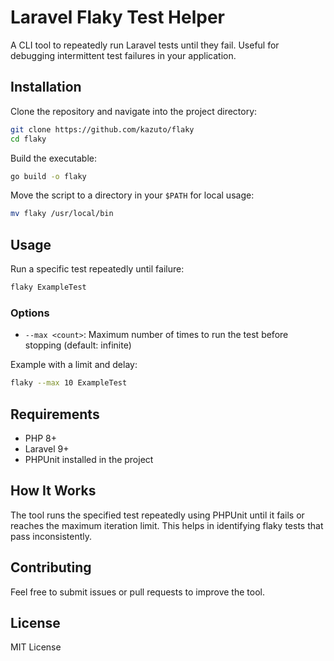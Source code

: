 # Laravel Flaky Test Helper

A CLI tool to repeatedly run Laravel tests until they fail. Useful for debugging intermittent test failures in your application.

## Installation

Clone the repository and navigate into the project directory:

```sh
git clone https://github.com/kazuto/flaky
cd flaky
```

Build the executable:

```sh
go build -o flaky
```

Move the script to a directory in your `$PATH` for local usage:

```sh
mv flaky /usr/local/bin
```

## Usage

Run a specific test repeatedly until failure:

```sh
flaky ExampleTest
```

### Options

- `--max <count>`: Maximum number of times to run the test before stopping (default: infinite)

Example with a limit and delay:

```sh
flaky --max 10 ExampleTest
```

## Requirements

- PHP 8+
- Laravel 9+
- PHPUnit installed in the project

## How It Works

The tool runs the specified test repeatedly using PHPUnit until it fails or reaches the maximum iteration limit. This helps in identifying flaky tests that pass inconsistently.

## Contributing

Feel free to submit issues or pull requests to improve the tool.

## License

MIT License

